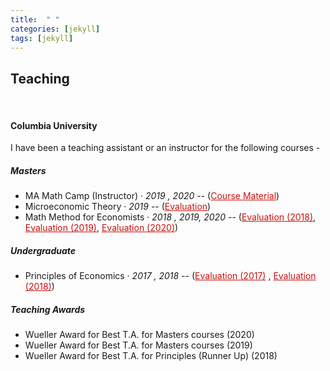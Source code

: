 ```yaml
---
title:  " "
categories: [jekyll]
tags: [jekyll]
---
```

<h2 id="teaching"><strong>Teaching</strong></h2>
<br>
<h4 id="columbia-university"><strong>Columbia University</strong></h4>
<p>I have been a teaching assistant or an instructor for the following courses -
<!---
<br />(<a href="" target="_blank">Course evaluations</a>)</p>
-->
<h5 id="masters"><strong>Masters</strong></h5>
<ul>
 <li> MA Math Camp (Instructor)  &middot; <em>2019 , 2020</em> -- (<a href="https://github.com/vinayakiyer/Columbia-MA-Math-Camp-2020" style="color:#cc0e0e;" target="_blank">Course Material</a>) </li>
  <li>Microeconomic Theory &middot; <em>2019</em> -- (<a href="{{ site.baseurl }}/files/micro2019spring.pdf" style="color:#cc0e0e;" target="_blank">Evaluation</a>)</li>
  <li>Math Method for Economists &middot;  <em>2018 , 2019, 2020</em> -- (<a href="{{ site.baseurl }}/files/math2018fall-merged.pdf" style="color:#cc0e0e;" target="_blank">Evaluation (2018)</a>, <a href="{{ site.baseurl }}/files/math2019fall.pdf" style="color:#cc0e0e;" target="_blank">Evaluation (2019)</a>, 
   <a href="{{ site.baseurl }}/files/math2020fall.pdf" style="color:#cc0e0e;" target="_blank">Evaluation (2020)</a>)</li>
</ul>

<h5 id="undergrad"><strong>Undergraduate</strong></h5>
<ul>
  <li>Principles of Economics  &middot; <em>2017 , 2018</em> -- (<a href="{{ site.baseurl }}/files/principles2017.pdf" style="color:#cc0e0e;" target="_blank">Evaluation (2017)</a> , <a href="{{ site.baseurl }}/files/principles2018.pdf" style="color:#cc0e0e;" target="_blank">Evaluation (2018)</a>)</li>
</ul>

<h5 id="columbia-university"><strong>Teaching Awards</strong></h5>
<ul>
 <li> Wueller Award for Best T.A. for Masters courses (2020) </li>
 <li> Wueller Award for Best T.A. for Masters courses (2019) </li>
 <li> Wueller Award for Best T.A. for Principles (Runner Up) (2018) </li>
</ul>
